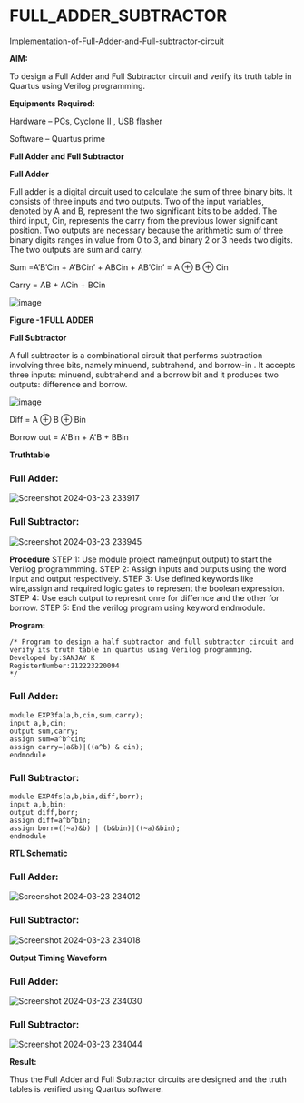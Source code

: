 # FULL_ADDER_SUBTRACTOR

Implementation-of-Full-Adder-and-Full-subtractor-circuit

**AIM:**

To design a Full Adder and Full Subtractor circuit and verify its truth table in Quartus using Verilog programming.

**Equipments Required:**

Hardware – PCs, Cyclone II , USB flasher

Software – Quartus prime

**Full Adder and Full Subtractor**

**Full Adder**

Full adder is a digital circuit used to calculate the sum of three binary bits. It consists of three inputs and two outputs. Two of the input variables, denoted by A and B, represent the two significant bits to be added. The third input, Cin, represents the carry from the previous lower significant position. Two outputs are necessary because the arithmetic sum of three binary digits ranges in value from 0 to 3, and binary 2 or 3 needs two digits. The two outputs are sum and carry.

Sum =A’B’Cin + A’BCin’ + ABCin + AB’Cin’ = A ⊕ B ⊕ Cin 

Carry = AB + ACin + BCin

![image](https://github.com/naavaneetha/FULL_ADDER_SUBTRACTOR/assets/154305477/0f30ba51-5ffb-4198-845f-18e054f675e7)

**Figure -1 FULL ADDER**

**Full Subtractor**

A full subtractor is a combinational circuit that performs subtraction involving three bits, namely minuend, subtrahend, and borrow-in . It accepts three inputs: minuend, subtrahend and a borrow bit and it produces two outputs: difference and borrow.

![image](https://github.com/naavaneetha/FULL_ADDER_SUBTRACTOR/assets/154305477/02b24f51-ab51-4304-9ad6-7b81ffc1ead5)

Diff = A ⊕ B ⊕ Bin 

Borrow out = A'Bin + A'B + BBin

**Truthtable**
### Full Adder:
![Screenshot 2024-03-23 233917](https://github.com/Aadithya2201/FULL_ADDER_SUBTRACTOR/assets/145917810/68b6f7f5-1d76-46ec-a7ee-259a45cad994)

### Full Subtractor:
![Screenshot 2024-03-23 233945](https://github.com/Aadithya2201/FULL_ADDER_SUBTRACTOR/assets/145917810/5a3e012b-20ca-4b24-85b6-e29a45bcee6a)

**Procedure**
  STEP 1: Use module project name(input,output) to start the Verilog programmming.
  STEP 2: Assign inputs and outputs using the word input and output respectively. 
  STEP 3: Use defined keywords like wire,assign and required logic gates to represent the boolean expression. 
  STEP 4: Use each output to represnt onre for differnce and the other for borrow. STEP 5: End the verilog program using keyword endmodule.

**Program:**
```
/* Program to design a half subtractor and full subtractor circuit and verify its truth table in quartus using Verilog programming.
Developed by:SANJAY K
RegisterNumber:212223220094
*/
```
### Full Adder:
```
module EXP3fa(a,b,cin,sum,carry);
input a,b,cin;
output sum,carry;
assign sum=a^b^cin;
assign carry=(a&b)|((a^b) & cin);
endmodule
```

### Full Subtractor:
```
module EXP4fs(a,b,bin,diff,borr);
input a,b,bin;
output diff,borr;
assign diff=a^b^bin;
assign borr=((~a)&b) | (b&bin)|((~a)&bin);
endmodule
```
**RTL Schematic**
### Full Adder:
![Screenshot 2024-03-23 234012](https://github.com/Aadithya2201/FULL_ADDER_SUBTRACTOR/assets/145917810/3c5aaf04-0768-4a9f-886b-110ed4ce86ff)

### Full Subtractor:
![Screenshot 2024-03-23 234018](https://github.com/Aadithya2201/FULL_ADDER_SUBTRACTOR/assets/145917810/670554df-5e33-49dd-8508-6ea6eba01e18)

**Output Timing Waveform**
### Full Adder:
![Screenshot 2024-03-23 234030](https://github.com/Aadithya2201/FULL_ADDER_SUBTRACTOR/assets/145917810/af1e4b2f-fec6-4d3e-8d0f-80da2823b1fe)

### Full Subtractor:
![Screenshot 2024-03-23 234044](https://github.com/Aadithya2201/FULL_ADDER_SUBTRACTOR/assets/145917810/d1be3519-e4c0-4be9-96f5-686011180886)

**Result:**

Thus the Full Adder and Full Subtractor circuits are designed and the truth tables is verified using Quartus software.



